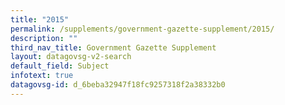```yaml
---
title: "2015"
permalink: /supplements/government-gazette-supplement/2015/
description: ""
third_nav_title: Government Gazette Supplement
layout: datagovsg-v2-search
default_field: Subject
infotext: true
datagovsg-id: d_6beba32947f18fc9257318f2a38332b0
---
```

